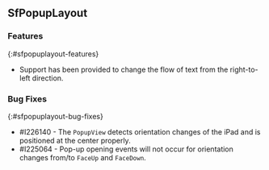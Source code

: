 ## SfPopupLayout

### Features
{:#sfpopuplayout-features}

* Support has been provided to change the flow of text from the right-to-left direction.

### Bug Fixes
{:#sfpopuplayout-bug-fixes}

* \#I226140 - The `PopupView` detects orientation changes of the iPad and is positioned at the center properly.
* \#I225064 - Pop-up opening events will not occur for orientation changes from/to `FaceUp` and `FaceDown`.